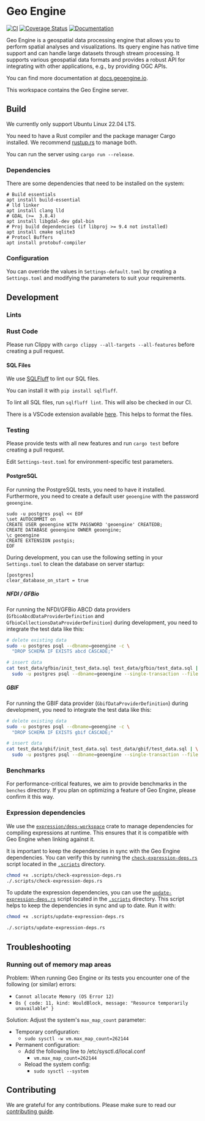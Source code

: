 # Geo Engine

[![CI](https://github.com/geo-engine/geoengine/actions/workflows/ci.yml/badge.svg?event=merge_group)](https://github.com/geo-engine/geoengine/actions/workflows/ci.yml?query=event%3Amerge_group)
[![Coverage Status](https://coveralls.io/repos/github/geo-engine/geoengine/badge.svg?branch=main)](https://coveralls.io/github/geo-engine/geoengine?branch=main)
[![Documentation](https://img.shields.io/badge/documentation-docs.geoengine.io-blue)](https://docs.geoengine.io/)

Geo Engine is a geospatial data processing engine that allows you to perform spatial analyses and visualizations.
Its query engine has native time support and can handle large datasets through stream processing.
It supports various geospatial data formats and provides a robust API for integrating with other applications, e.g., by providing OGC APIs.

You can find more documentation at [docs.geoengine.io](https://docs.geoengine.io/).

This workspace contains the Geo Engine server.

## Build

We currently only support Ubuntu Linux 22.04 LTS.

You need to have a Rust compiler and the package manager Cargo installed.
We recommend [rustup.rs](https://rustup.rs) to manage both.

You can run the server using `cargo run --release`.

### Dependencies

There are some dependencies that need to be installed on the system:

```
# Build essentials
apt install build-essential
# lld linker
apt install clang lld
# GDAL (>=  3.8.4)
apt install libgdal-dev gdal-bin
# Proj build dependencies (if libproj >= 9.4 not installed)
apt install cmake sqlite3
# Protocl Buffers
apt install protobuf-compiler
```

### Configuration

You can override the values in `Settings-default.toml` by creating a `Settings.toml` and modifying the parameters to suit your requirements.

## Development

### Lints

### Rust Code

Please run Clippy with
`cargo clippy --all-targets --all-features`
before creating a pull request.

#### SQL Files

We use [SQLFluff](https://sqlfluff.com/) to lint our SQL files.

You can install it with `pip install sqlfluff`.

To lint all SQL files, run `sqlfluff lint`.
This will also be checked in our CI.

There is a VSCode extension available [here](https://marketplace.visualstudio.com/items?itemName=dorzey.vscode-sqlfluff).
This helps to format the files.

### Testing

Please provide tests with all new features and run
`cargo test`
before creating a pull request.

Edit `Settings-test.toml` for environment-specific test parameters.

#### PostgreSQL

For running the PostgreSQL tests, you need to have it installed.
Furthermore, you need to create a default user `geoengine` with the password `geoengine`.

```
sudo -u postgres psql << EOF
\set AUTOCOMMIT on
CREATE USER geoengine WITH PASSWORD 'geoengine' CREATEDB;
CREATE DATABASE geoengine OWNER geoengine;
\c geoengine
CREATE EXTENSION postgis;
EOF
```

During development, you can use the following setting in your `Settings.toml` to clean the database on server startup:

```
[postgres]
clear_database_on_start = true
```

##### NFDI / GFBio

For running the NFDI/GFBio ABCD data providers (`GfbioAbcdDataProviderDefinition` and `GfbioCollectionsDataProviderDefinition`) during development, you need to integrate the test data like this:

```bash
# delete existing data
sudo -u postgres psql --dbname=geoengine -c \
  "DROP SCHEMA IF EXISTS abcd CASCADE;"

# insert data
cat test_data/gfbio/init_test_data.sql test_data/gfbio/test_data.sql | \
  sudo -u postgres psql --dbname=geoengine --single-transaction --file -
```

##### GBIF

For running the GBIF data provider (`GbifDataProviderDefinition`) during development, you need to integrate the test data like this:

```bash
# delete existing data
sudo -u postgres psql --dbname=geoengine -c \
  "DROP SCHEMA IF EXISTS gbif CASCADE;"

# insert data
cat test_data/gbif/init_test_data.sql test_data/gbif/test_data.sql | \
  sudo -u postgres psql --dbname=geoengine --single-transaction --file -
```

### Benchmarks

For performance-critical features, we aim to provide benchmarks in the `benches` directory.
If you plan on optimizing a feature of Geo Engine, please confirm it this way.

### Expression dependencies

We use the [`expression/deps-workspace`](expression/deps-workspace) crate to manage dependencies for compiling expressions at runtime.
This ensures that it is compatible with Geo Engine when linking against it.

It is important to keep the dependencies in sync with the Geo Engine dependencies.
You can verify this by running the [`check-expression-deps.rs`](.scripts/check-expression-deps.rs) script located in the [`.scripts`](.scripts) directory.

```bash
chmod +x .scripts/check-expression-deps.rs
./.scripts/check-expression-deps.rs
```

To update the expression dependencies, you can use the [`update-expression-deps.rs`](.scripts/update-expression-deps.rs) script located in the [`.scripts`](.scripts) directory.
This script helps to keep the dependencies in sync and up to date.
Run it with:

```bash
chmod +x .scripts/update-expression-deps.rs

./.scripts/update-expression-deps.rs
```

## Troubleshooting

### Running out of memory map areas

Problem: When running Geo Engine or its tests you encounter one of the following (or similar) errors:

- `Cannot allocate Memory (OS Error 12)`
- `Os { code: 11, kind: WouldBlock, message: "Resource temporarily unavailable" }`

Solution: Adjust the system's `max_map_count` parameter:

- Temporary configuration:
  - `sudo sysctl -w vm.max_map_count=262144`
- Permanent configuration:
  - Add the following line to /etc/sysctl.d/local.conf
    - `vm.max_map_count=262144`
  - Reload the system config:
    - `sudo sysctl --system`

## Contributing

We are grateful for any contributions.
Please make sure to read our [contributing guide](CONTRIBUTING.md).
